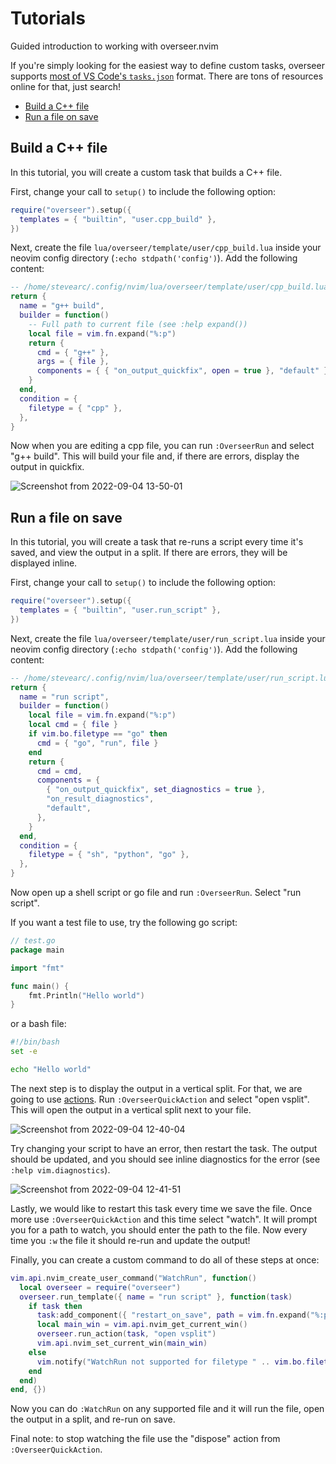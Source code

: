 # Tutorials

Guided introduction to working with overseer.nvim

If you're simply looking for the easiest way to define custom tasks, overseer supports [most of VS Code's `tasks.json`](guides.md#vs-code-tasks) format. There are tons of resources online for that, just search!

<!-- TOC -->

- [Build a C++ file](#build-a-c-file)
- [Run a file on save](#run-a-file-on-save)

<!-- /TOC -->

## Build a C++ file

In this tutorial, you will create a custom task that builds a C++ file.

First, change your call to `setup()` to include the following option:

```lua
require("overseer").setup({
  templates = { "builtin", "user.cpp_build" },
})
```

Next, create the file `lua/overseer/template/user/cpp_build.lua` inside your neovim config directory (`:echo stdpath('config')`). Add the following content:

```lua
-- /home/stevearc/.config/nvim/lua/overseer/template/user/cpp_build.lua
return {
  name = "g++ build",
  builder = function()
    -- Full path to current file (see :help expand())
    local file = vim.fn.expand("%:p")
    return {
      cmd = { "g++" },
      args = { file },
      components = { { "on_output_quickfix", open = true }, "default" },
    }
  end,
  condition = {
    filetype = { "cpp" },
  },
}
```

Now when you are editing a cpp file, you can run `:OverseerRun` and select "g++ build". This will build your file and, if there are errors, display the output in quickfix.

![Screenshot from 2022-09-04 13-50-01](https://user-images.githubusercontent.com/506791/188332938-4c8d84b0-d69e-4299-9202-0a857fd833ab.png)

## Run a file on save

In this tutorial, you will create a task that re-runs a script every time it's saved, and view the output in a split. If there are errors, they will be displayed inline.

First, change your call to `setup()` to include the following option:

```lua
require("overseer").setup({
  templates = { "builtin", "user.run_script" },
})
```

Next, create the file `lua/overseer/template/user/run_script.lua` inside your neovim config directory (`:echo stdpath('config')`). Add the following content:

```lua
-- /home/stevearc/.config/nvim/lua/overseer/template/user/run_script.lua
return {
  name = "run script",
  builder = function()
    local file = vim.fn.expand("%:p")
    local cmd = { file }
    if vim.bo.filetype == "go" then
      cmd = { "go", "run", file }
    end
    return {
      cmd = cmd,
      components = {
        { "on_output_quickfix", set_diagnostics = true },
        "on_result_diagnostics",
        "default",
      },
    }
  end,
  condition = {
    filetype = { "sh", "python", "go" },
  },
}
```

Now open up a shell script or go file and run `:OverseerRun`. Select "run script".

If you want a test file to use, try the following go script:

```go
// test.go
package main

import "fmt"

func main() {
	fmt.Println("Hello world")
}
```

or a bash file:

```bash
#!/bin/bash
set -e

echo "Hello world"
```

The next step is to display the output in a vertical split. For that, we are going to use [actions](guides.md#actions). Run `:OverseerQuickAction` and select "open vsplit". This will open the output in a vertical split next to your file.

![Screenshot from 2022-09-04 12-40-04](https://user-images.githubusercontent.com/506791/188330767-d680d200-0938-48d1-86ab-8e993745551d.png)

Try changing your script to have an error, then restart the task. The output should be updated, and you should see inline diagnostics for the error (see `:help vim.diagnostics`).

![Screenshot from 2022-09-04 12-41-51](https://user-images.githubusercontent.com/506791/188330827-d54af448-aedb-4652-a5f2-8d3d94e1cb31.png)

Lastly, we would like to restart this task every time we save the file. Once more use `:OverseerQuickAction` and this time select "watch". It will prompt you for a path to watch, you should enter the path to the file. Now every time you `:w` the file it should re-run and update the output!

Finally, you can create a custom command to do all of these steps at once:

```lua
vim.api.nvim_create_user_command("WatchRun", function()
  local overseer = require("overseer")
  overseer.run_template({ name = "run script" }, function(task)
    if task then
      task:add_component({ "restart_on_save", path = vim.fn.expand("%:p") })
      local main_win = vim.api.nvim_get_current_win()
      overseer.run_action(task, "open vsplit")
      vim.api.nvim_set_current_win(main_win)
    else
      vim.notify("WatchRun not supported for filetype " .. vim.bo.filetype, vim.log.levels.ERROR)
    end
  end)
end, {})
```

Now you can do `:WatchRun` on any supported file and it will run the file, open the output in a split, and re-run on save.

Final note: to stop watching the file use the "dispose" action from `:OverseerQuickAction`.
